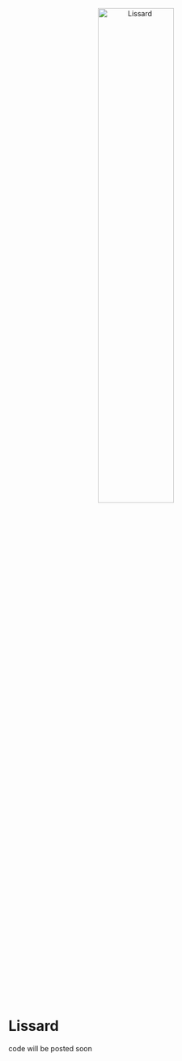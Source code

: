 <p align="center" width="100%">
<img src="https://github.com/unicamp-dl/Lissard/assets/18212997/533873b2-b188-4dd9-8215-9d2937a6fa83" alt="Lissard" style="width: 50%; min-width: 300px; display: block; margin: auto;">
</p>

# Lissard
code will be posted soon
